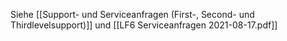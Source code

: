 Siehe [[Support- und Serviceanfragen (First-, Second- und Thirdlevelsupport)]] und [[LF6 Serviceanfragen 2021-08-17.pdf]]

